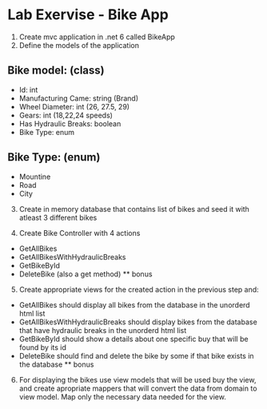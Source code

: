 
# Lab Exervise - Bike App

1. Create mvc application in .net 6 called BikeApp
2. Define the models of the application

## Bike model: (class)

- Id: int
- Manufacturing Came: string (Brand)
- Wheel Diameter: int (26, 27.5, 29)
- Gears: int (18,22,24 speeds)
- Has Hydraulic Breaks: boolean
- Bike Type: enum

## Bike Type: (enum)
- Mountine
- Road
- City

3. Create in memory database that contains list of bikes and seed it with atleast 3 different bikes

4. Create Bike Controller with 4 actions 

- GetAllBikes
- GetAllBikesWithHydraulicBreaks
- GetBikeById
- DeleteBike (also a get method) ** bonus

5. Create appropriate views for the created action in the previous step and:

- GetAllBikes should display all bikes from the database in the unorderd html list
- GetAllBikesWithHydraulicBreaks should display bikes from the database that have hydraulic breaks in the unorderd html list
- GetBikeById should show a details about one specific buy that will be found by its id
- DeleteBike should find and delete the bike by some if that bike exists in the database ** bonus

6. For displaying the bikes use view models that will be used buy the view, and create apropriate mappers that will convert the data from domain to view model. Map only the necessary data needed for the view.